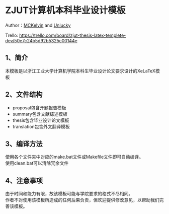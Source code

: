 ZJUT计算机本科毕业设计模板
==========================
Author：[MCKelvin](http://mckelv.in) and [Unlucky](http://blog.thebeyond.name)

Trello:  https://trello.com/board/zjut-thesis-latex-templete-dev/50e7c24b5d92b5325c00144e

1、简介
-------
本模板是以浙江工业大学计算机学院本科生毕业设计论文要求设计的XeLaTeX模板

2、文件结构
-----------
 - proposal包含开题报告模板
 - summary包含文献综述模板
 - thesis包含毕业设计论文模板
 - translation包含外文翻译模板

3、编译方法
-----------
使用各个文件夹中对应的make.bat文件或Makefile文件即可自动编译。<br/>
使用clean.bat可以清除冗余文件

4、注意事项
-----------
由于时间和能力有限，故该模板可能与学院要求的格式不尽相同。<br/>
作者不对使用该模板所造成的任何后果负责，但欢迎提供修改意见，以帮助我们完善该模板。<br/>
